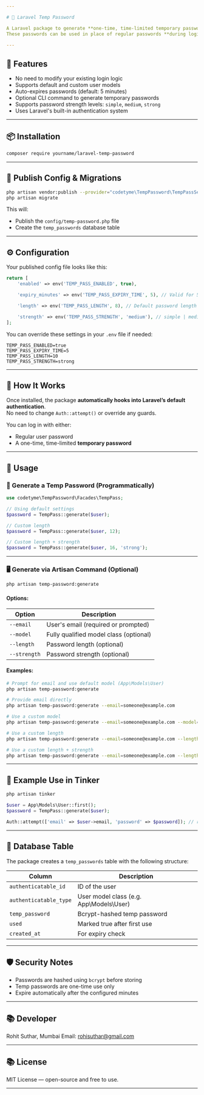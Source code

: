 ```yaml
---

# 🔐 Laravel Temp Password

A Laravel package to generate **one-time, time-limited temporary passwords** for user authentication.  
These passwords can be used in place of regular passwords **during login** and automatically expire after a configurable period (e.g., 5 minutes).

---
```


## 🚀 Features

- No need to modify your existing login logic
- Supports default and custom user models
- Auto-expires passwords (default: 5 minutes)
- Optional CLI command to generate temporary passwords
- Supports password strength levels: `simple`, `medium`, `strong`
- Uses Laravel's built-in authentication system

---

## 📦 Installation

```bash
composer require yourname/laravel-temp-password
```
---

## 📂 Publish Config & Migrations

```bash
php artisan vendor:publish --provider="codetyme\TempPassword\TempPassServiceProvider" --tag=config
php artisan migrate
```

This will:
- Publish the `config/temp-password.php` file
- Create the `temp_passwords` database table

---

## ⚙️ Configuration

Your published config file looks like this:

```php
return [
    'enabled' => env('TEMP_PASS_ENABLED', true),

    'expiry_minutes' => env('TEMP_PASS_EXPIRY_TIME', 5), // Valid for 5 minutes

    'length' => env('TEMP_PASS_LENGTH', 8), // Default password length

    'strength' => env('TEMP_PASS_STRENGTH', 'medium'), // simple | medium | strong
];
```

You can override these settings in your `.env` file if needed:

```env
TEMP_PASS_ENABLED=true
TEMP_PASS_EXPIRY_TIME=5
TEMP_PASS_LENGTH=10
TEMP_PASS_STRENGTH=strong
```

---

## 🧠 How It Works

Once installed, the package **automatically hooks into Laravel’s default authentication**.  
No need to change `Auth::attempt()` or override any guards.

You can log in with either:
- Regular user password
- A one-time, time-limited **temporary password**

---

## 🔐 Usage

### 📌 Generate a Temp Password (Programmatically)

```php
use codetyme\TempPassword\Facades\TempPass;

// Using default settings
$password = TempPass::generate($user);

// Custom length
$password = TempPass::generate($user, 12);

// Custom length + strength
$password = TempPass::generate($user, 16, 'strong');
```

---

### 🖥️ Generate via Artisan Command (Optional)

```bash
php artisan temp-password:generate
```

#### Options:

| Option         | Description                                |
|----------------|--------------------------------------------|
| `--email`      | User's email (required or prompted)        |
| `--model`      | Fully qualified model class (optional)     |
| `--length`     | Password length (optional)                 |
| `--strength`   | Password strength (optional)               |


#### Examples:

```bash
# Prompt for email and use default model (App\Models\User)
php artisan temp-password:generate

# Provide email directly
php artisan temp-password:generate --email=someone@example.com

# Use a custom model
php artisan temp-password:generate --email=someone@example.com --model=App\\Models\\Customer

# Use a custom length
php artisan temp-password:generate --email=someone@example.com --length=10

# Use a custom length + strength
php artisan temp-password:generate --email=someone@example.com --length=15 --strength=strong
```

---

## 🔧 Example Use in Tinker

```bash
php artisan tinker
```

```php
$user = App\Models\User::first();
$password = TempPass::generate($user);

Auth::attempt(['email' => $user->email, 'password' => $password]); // returns true ✅
```

---

## 📁 Database Table

The package creates a `temp_passwords` table with the following structure:


| Column                 | Description                                |
|------------------------|--------------------------------------------|
| `authenticatable_id`   | ID of the user                             |
| `authenticatable_type` | User model class (e.g. App\Models\User)    |
| `temp_password`        | Bcrypt-hashed temp password                |
| `used`                 | Marked true after first use                |
| `created_at`           | For expiry check                           |


---

## 🛡️ Security Notes

- Passwords are hashed using `bcrypt` before storing
- Temp passwords are one-time use only
- Expire automatically after the configured minutes

---

## 📚 Developer

Rohit Suthar, Mumbai
Email: rohisuthar@gmail.com

---

## 📚 License

MIT License — open-source and free to use.

---
